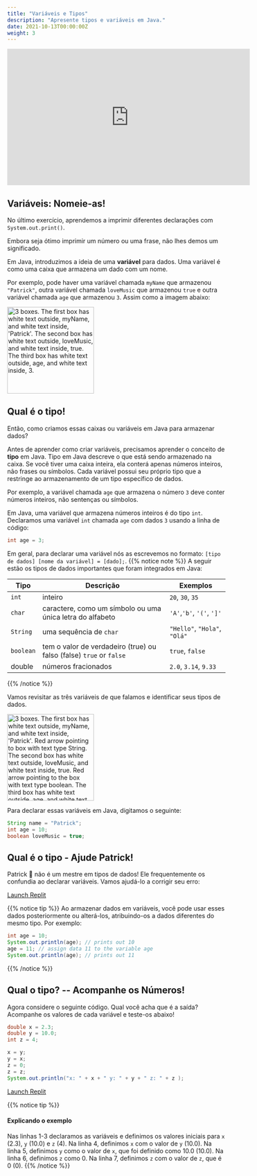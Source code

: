 ```yaml
---
title: "Variáveis ​​e Tipos"
description: "Apresente tipos e variáveis ​​em Java."
date: 2021-10-13T00:00:00Z
weight: 3
---
```


<p style="text-align: center;"><iframe width="560" height="315" src="https://www.youtube.com/embed/KE0fNb-hTKE" frameborder="0" allow="accelerometer; autoplay; clipboard-write; encrypted-media; gyroscope; picture-in-picture" allowfullscreen></iframe></p>

## Variáveis: Nomeie-as!

No último exercício, aprendemos a imprimir diferentes declarações com `System.out.print()`.

Embora seja ótimo imprimir um número ou uma frase, não lhes demos um significado.

Em Java, introduzimos a ideia de uma **variável** para dados. Uma variável é como uma caixa que armazena um dado com um nome.

Por exemplo, pode haver uma variável chamada `myName` que armazenou `"Patrick"`, outra variável chamada `loveMusic` que armazenou `true` e outra variável chamada `age` que armazenou `3`. Assim como a imagem abaixo:

<img src="../images/variable.png" height="200" alt="3 boxes. The first box has white text outside, myName, and white text inside, 'Patrick'. The second box has white text outside, loveMusic, and white text inside, true. The third box has white text outside, age, and white text inside, 3."/>

## Qual é o tipo!

Então, como criamos essas caixas ou variáveis ​​em Java para armazenar dados?

Antes de aprender como criar variáveis, precisamos aprender o conceito de **tipo** em Java. Tipo em Java descreve o que está sendo armazenado na caixa. Se você tiver uma caixa inteira, ela conterá apenas números inteiros, não frases ou símbolos. Cada variável possui seu próprio tipo que a restringe ao armazenamento de um tipo específico de dados.

Por exemplo, a variável chamada `age` que armazena o número `3` deve conter números inteiros, não sentenças ou símbolos.

Em Java, uma variável que armazena números inteiros é do tipo `int`. Declaramos uma variável `int` chamada `age` com dados `3` usando a linha de código:

```java
int age = 3;
```

Em geral, para declarar uma variável nós as escrevemos no formato: `[tipo de dados] [nome da variável] = [dado];`.
{{% notice note %}}
A seguir estão os tipos de dados importantes que foram integrados em Java:

**Tipo** | **Descrição** | **Exemplos**
--------|-----------|----------
`int` | inteiro | `20`, `30`, `35`
`char` | caractere, como um símbolo ou uma única letra do alfabeto | `'A'`,`'b'`, `'('`, `']'`
`String` | uma sequência de `char` | `"Hello"`, `"Hola"`, `"Olá"`
`boolean` | tem o valor de verdadeiro (true) ou falso (false) `true` or `false` | `true`, `false`
double | números fracionados | `2.0`, `3.14`, `9.33`

{{% /notice %}}

Vamos revisitar as três variáveis ​​de que falamos e identificar seus tipos de dados. 

<img src="../images/dataType.png" height="200" alt="3 boxes. The first box has white text outside, myName, and white text inside, 'Patrick'. Red arrow pointing to box with text type String. The second box has white text outside, loveMusic, and white text inside, true. Red arrow pointing to the box with text type boolean. The third box has white text outside, age, and white text inside, 3. Red arrow pointing to the box with text type int"/> 

Para declarar essas variáveis ​​em Java, digitamos o seguinte:

```java
String name = "Patrick";
int age = 10;
boolean loveMusic = true;
```

## Qual é o tipo - Ajude Patrick!

Patrick 🐥 não é um mestre em tipos de dados! Ele frequentemente os confundia ao declarar variáveis. Vamos ajudá-lo a corrigir seu erro:

<a class="my-2 mx-4 btn btn-info" href="https://replit.com/@nuevofoundation/JavaBasicsDataType" target="_blank">Launch Replit</a>

{{% notice tip %}}
Ao armazenar dados em variáveis, você pode usar esses dados posteriormente ou alterá-los, atribuindo-os a dados diferentes do mesmo tipo. Por exemplo:

```java
int age = 10;
System.out.println(age); // prints out 10
age = 11; // assign data 11 to the variable age
System.out.println(age); // prints out 11
```

{{% /notice %}}

## Qual o tipo? -- Acompanhe os Números!

Agora considere o seguinte código. Qual você acha que é a saída? Acompanhe os valores de cada variável e teste-os abaixo!

```java
double x = 2.3;
double y = 10.0;
int z = 4;

x = y;
y = x;
z = 0;
z = z;
System.out.println("x: " + x + " y: " + y + " z: " + z );
```

<a class="my-2 mx-4 btn btn-info" href="https://replit.com/@nuevofoundation/JavaBasicsVariable" target="_blank">Launch Replit</a>

{{% notice tip %}}
#### Explicando o exemplo
Nas linhas 1-3 declaramos as variáveis ​​e definimos os valores iniciais para `x` (2.3), `y` (10.0) e `z` (4).
Na linha 4, definimos `x` com o valor de `y` (10.0).
Na linha 5, definimos `y` como o valor de `x`, que foi definido como 10.0 (10.0).
Na linha 6, definimos `z` como 0.
Na linha 7, definimos `z` com o valor de `z`, que é 0 (0).
{{% /notice %}}